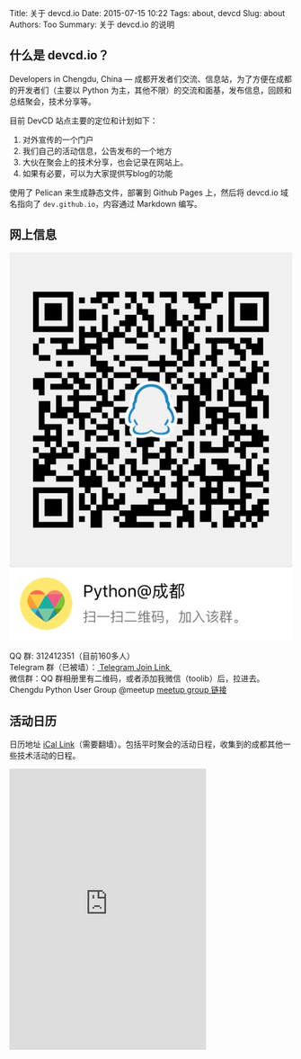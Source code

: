 Title: 关于 devcd.io
Date: 2015-07-15 10:22
Tags: about, devcd
Slug: about
Authors: Too
Summary: 关于 devcd.io 的说明

## 什么是 devcd.io？
Developers in Chengdu, China — 成都开发者们交流、信息站，为了方便在成都的开发者们（主要以 Python 为主，其他不限）的交流和面基，发布信息，回顾和总结聚会，技术分享等。

目前 DevCD 站点主要的定位和计划如下：  
1. 对外宣传的一个门户  
2. 我们自己的活动信息，公告发布的一个地方  
3. 大伙在聚会上的技术分享，也会记录在网站上。  
4. 如果有必要，可以为大家提供写blog的功能  

使用了 Pelican 来生成静态文件，部署到 Github Pages 上，然后将 devcd.io 域名指向了 `dev.github.io`，内容通过 Markdown 编写。

## 网上信息  
<div class=text-left><img src=/img/qq.png width=540 alt=Python成都QQ群二维码></div>  

QQ 群: 312412351（目前160多人）  
Telegram 群（已被墙）：[ Telegram Join Link ][1]  
微信群：QQ 群相册里有二维码，或者添加我微信（toolib）后，拉进去。  
Chengdu Python User Group @meetup [meetup group 链接][2]

## 活动日历
日历地址 [iCal Link][3]（需要翻墙）。包括平时聚会的活动日程，收集到的成都其他一些技术活动的日程。

<iframe src="https://www.google.com/calendar/embed?showPrint=0&amp;showCalendars=0&amp;mode=AGENDA&amp;showNav=0&amp;height=600&amp;wkst=2&amp;bgcolor=%23FFFFFF&amp;src=ra63v1eqoj62iu7o5mq7ul3bbs%40group.calendar.google.com&amp;color=%238C500B&amp;ctz=Asia%2FShanghai" style=" border-width:0 " width="350" height="500" frameborder="0" scrolling="no"></iframe>

[1]:	https://telegram.me/joinchat/05ea4cb10254a5ae6a13168e5b46867e "Telegram Join Link"
[2]:	http://www.meetup.com/chengdupython/ "Meetup 聚会活动"
[3]:	https://www.google.com/calendar/ical/ra63v1eqoj62iu7o5mq7ul3bbs%40group.calendar.google.com/public/basic.ics